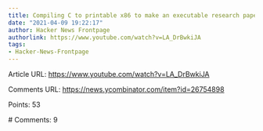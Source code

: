 ```yaml
---
title: Compiling C to printable x86 to make an executable research paper (2017) [video]
date: "2021-04-09 19:22:17"
author: Hacker News Frontpage
authorlink: https://www.youtube.com/watch?v=LA_DrBwkiJA
tags:
- Hacker-News-Frontpage
---
```


<p>Article URL: <a href="https://www.youtube.com/watch?v=LA_DrBwkiJA">https://www.youtube.com/watch?v=LA_DrBwkiJA</a></p>
<p>Comments URL: <a href="https://news.ycombinator.com/item?id=26754898">https://news.ycombinator.com/item?id=26754898</a></p>
<p>Points: 53</p>
<p># Comments: 9</p>

